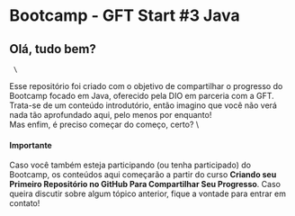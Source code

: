 # Bootcamp - GFT Start #3 Java

## Olá, tudo bem?   
     \
Esse repositório foi criado com o objetivo de compartilhar o progresso do Bootcamp focado em Java, oferecido pela DIO em parceria com a GFT.    
Trata-se de um conteúdo introdutório, então imagino que você não verá nada tão aprofundado aqui, pelo menos por enquanto!   
Mas enfim, é preciso começar do começo, certo?
     \
#### Importante  
Caso você também esteja participando (ou tenha participado) do Bootcamp, os conteúdos aqui começarão a partir do curso **Criando seu Primeiro Repositório no GitHub Para Compartilhar Seu Progresso**. 
Caso queira discutir sobre algum tópico anterior, fique a vontade para entrar em contato!


